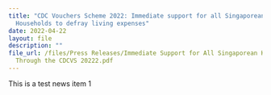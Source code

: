 ```yaml
---
title: "CDC Vouchers Scheme 2022: Immediate support for all Singaporean
  Households to defray living expenses"
date: 2022-04-22
layout: file
description: ""
file_url: /files/Press Releases/Immediate Support for All Singaporean Households
  Through the CDCVS 20222.pdf
---
```


This is a test news item 1